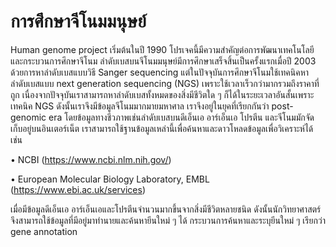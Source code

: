 # การศึกษาจีโนมมนุษย์

Human genome project เริ่มต้นในปี 1990 โปรเจคนี้มีความสำคัญต่อการพัฒนาเทคโนโลยีและกระบวนการศึกษาจีโนม ลำดับเบสบนจีโนมมนุษย์มีการศึกษาเสร็จสิ้นเป็นครั้งแรกเมื่อปี 2003 ด้วยการหาลำดับเบสแบบวิธี Sanger sequencing แต่ในปัจจุบันการศึกษาจีโนมใช้เทคนิคหาลำดับเบสแบบ next generation sequencing (NGS) เพราะใช้เวลาเร็วกว่ามากรวมถึงราคาที่ถูก
เนื่องจากปัจจุบันเราสามารถหาลำดับเบสทั้งหมดของสิ่งมีชีวิตใด ๆ ก็ได้ในระยะเวลาอันสั้นเพราะเทคนิค NGS ดังนั้นเราจึงมีข้อมูลจีโนมมากมายมหาศาล เราจึงอยู่ในยุคที่เรียกกันว่า post-genomic era โดยข้อมูลทางชีวภาพเช่นลำดับเบสบนดีเอ็นเอ อาร์เอ็นเอ โปรตีน และจีโนมมักจัดเก็บอยู่บนอินเตอร์เน็ต เราสามารถใช้ฐานข้อมูลเหล่านี้เพื่อค้นหาและดาวโหลดข้อมูลเพื่อวิเคราะห์ได้ เช่น

•	NCBI (https://www.ncbi.nlm.nih.gov/)

•	European Molecular Biology Laboratory, EMBL (https://www.ebi.ac.uk/services)

เมื่อมีข้อมูลดีเอ็นเอ อาร์เอ็นเอและโปรตีนจำนวนมากขึ้นจากสิ่งมีชีวิตหลายชนิด ดังนั้นนักวิทยาศาสตร์จึงสามารถใช้ข้อมูลที่มีอยู่มาทำนายและค้นหายีนใหม่ ๆ ได้ กระบวนการค้นหาและระบุยีนใหม่ ๆ เรียกว่า gene annotation
